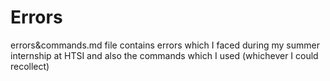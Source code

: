 # Errors

errors&commands.md file contains errors which I faced during my summer internship at HTSI and also the commands which I used (whichever I could recollect)
